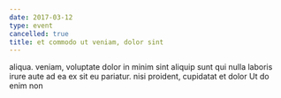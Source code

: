 ```yaml
---
date: 2017-03-12
type: event
cancelled: true
title: et commodo ut veniam, dolor sint
---
```

aliqua. veniam, voluptate dolor in minim sint aliquip sunt qui nulla laboris irure aute ad ea ex sit eu pariatur. nisi proident, cupidatat et dolor Ut do enim non